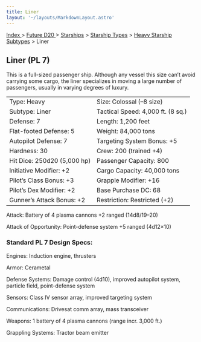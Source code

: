 ```yaml
---
title: Liner
layout: '~/layouts/MarkdownLayout.astro'
---
```


[ Index ](/) > [ Future D20 ](/future.d20.srd) > [Starships](/future.d20.srd/starships) > [Starship Types](/future.d20.srd/starships/starship) > [Heavy Starship Subtypes](/future.d20.srd/starships/starship.types/heavy.starship) > Liner

## Liner (PL 7)

This is a full-sized passenger ship. Although any vessel this size can’t avoid
carrying some cargo, the liner specializes in moving a large number of
passengers, usually in varying degrees of luxury.


<table> <tr><td>Type: Heavy</td><td>Size: Colossal (–8 size)</td></tr> <tr class="shaded"><td>Subtype: Liner</td><td>Tactical Speed: 4,000 ft. (8 sq.)</td></tr> <tr><td>Defense: 7</td><td>Length: 1,200 feet</td></tr> <tr class="shaded"><td>Flat-footed Defense: 5</td><td>Weight: 84,000 tons</td></tr> <tr><td>Autopilot Defense: 7</td><td>Targeting System Bonus: +5</td></tr> <tr class="shaded"><td>Hardness: 30</td><td>Crew: 200 (trained +4)</td></tr> <tr><td>Hit Dice: 250d20 (5,000 hp)</td><td>Passenger Capacity: 800</td></tr> <tr class="shaded"><td>Initiative Modifier: +2</td><td>Cargo Capacity: 40,000 tons</td></tr> <tr><td>Pilot’s Class Bonus: +3</td><td>Grapple Modifier: +16</td></tr> <tr class="shaded"><td>Pilot’s Dex Modifier: +2</td><td>Base Purchase DC: 68</td></tr> <tr><td>Gunner’s Attack Bonus: +2</td><td>Restriction: Restricted (+2)</td></tr> </table>


Attack: Battery of 4 plasma cannons +2 ranged (14d8/19–20)

Attack of Opportunity: Point-defense system +5 ranged (4d12×10)

### Standard PL 7 Design Specs:

Engines: Induction engine, thrusters

Armor: Cerametal

Defense Systems: Damage control (4d10), improved autopilot system, particle
field, point-defense system

Sensors: Class IV sensor array, improved targeting system

Communications: Drivesat comm array, mass transceiver

Weapons: 1 battery of 4 plasma cannons (range incr. 3,000 ft.)

Grappling Systems: Tractor beam emitter


